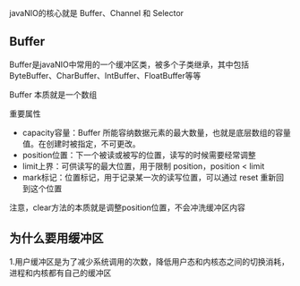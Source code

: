 javaNIO的核心就是 Buffer、Channel 和 Selector

## Buffer

Buffer是javaNIO中常用的一个缓冲区类，被多个子类继承，其中包括ByteBuffer、CharBuffer、IntBuffer、FloatBuffer等等

Buffer 本质就是一个数组

重要属性
  - capacity容量：Buffer 所能容纳数据元素的最大数量，也就是底层数组的容量值。在创建时被指定，不可更改。
  - position位置：下一个被读或被写的位置，读写的时候需要经常调整
  - limit上界：可供读写的最大位置，用于限制 position，position < limit
  - mark标记：位置标记，用于记录某一次的读写位置，可以通过 reset 重新回到这个位置
  
注意，clear方法的本质就是调整position位置，不会冲洗缓冲区内容

## 为什么要用缓冲区

1.用户缓冲区是为了减少系统调用的次数，降低用户态和内核态之间的切换消耗，进程和内核都有自己的缓冲区
  
  

